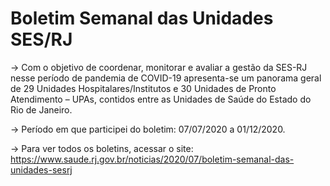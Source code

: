 # Boletim Semanal das Unidades SES/RJ

-> Com o objetivo de coordenar, monitorar e avaliar a gestão da SES-RJ nesse período de pandemia de COVID-19 apresenta-se um panorama geral de 29 Unidades Hospitalares/Institutos e 30 Unidades de Pronto Atendimento – UPAs, contidos entre as Unidades de Saúde do Estado do Rio de Janeiro.

-> Período em que participei do boletim: 07/07/2020 a 01/12/2020.

-> Para ver todos os boletins, acessar o site: https://www.saude.rj.gov.br/noticias/2020/07/boletim-semanal-das-unidades-sesrj
